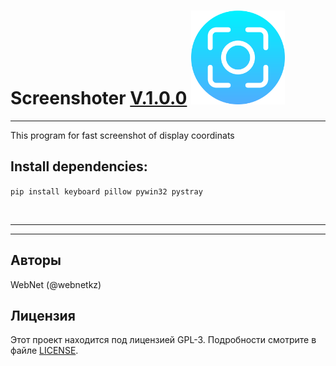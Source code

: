 <h1>Screenshoter <u>V.1.0.0</u> <img style="max-width: 150px;" src="./images/icon.png" style="float: right"></h1>

<hr>
This program for fast screenshot of display coordinats

<h2>Install dependencies:</h2>

<code>pip install keyboard pillow pywin32 pystray</code>


<br>
<hr>

<hr>
<h2>Авторы</h2>
WebNet (@webnetkz)
<h2>Лицензия</h2>
Этот проект находится под лицензией GPL-3. Подробности смотрите в файле <a href="LICENSE">LICENSE</a>.



